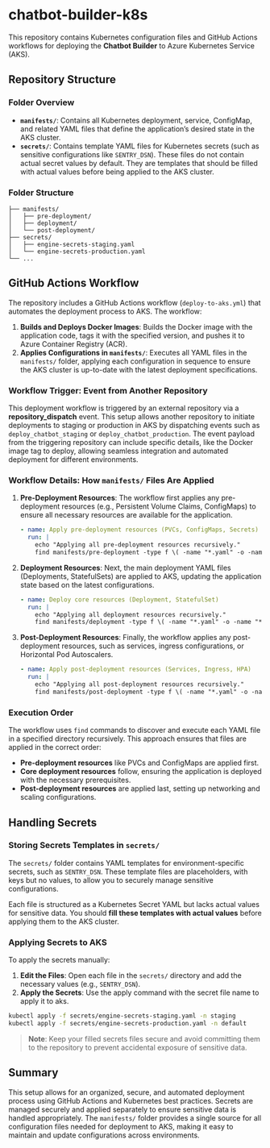 # chatbot-builder-k8s

This repository contains Kubernetes configuration files and GitHub Actions workflows for deploying the **Chatbot Builder** to Azure Kubernetes Service (AKS).

## Repository Structure

### Folder Overview

- **`manifests/`**: Contains all Kubernetes deployment, service, ConfigMap, and related YAML files that define the application’s desired state in the AKS cluster.
- **`secrets/`**: Contains template YAML files for Kubernetes secrets (such as sensitive configurations like `SENTRY_DSN`). These files do not contain actual secret values by default. They are templates that should be filled with actual values before being applied to the AKS cluster.

### Folder Structure

```plaintext
├── manifests/
│   ├── pre-deployment/
│   ├── deployment/
│   └── post-deployment/
├── secrets/
│   ├── engine-secrets-staging.yaml
│   └── engine-secrets-production.yaml
└── ...
```

## GitHub Actions Workflow

The repository includes a GitHub Actions workflow (`deploy-to-aks.yml`) that automates the deployment process to AKS. The workflow:
1. **Builds and Deploys Docker Images**: Builds the Docker image with the application code, tags it with the specified version, and pushes it to Azure Container Registry (ACR).
2. **Applies Configurations in `manifests/`**: Executes all YAML files in the `manifests/` folder, applying each configuration in sequence to ensure the AKS cluster is up-to-date with the latest deployment specifications.

### Workflow Trigger: Event from Another Repository

This deployment workflow is triggered by an external repository via a **repository_dispatch** event. This setup allows another repository to initiate deployments to staging or production in AKS by dispatching events such as `deploy_chatbot_staging` or `deploy_chatbot_production`. The event payload from the triggering repository can include specific details, like the Docker image tag to deploy, allowing seamless integration and automated deployment for different environments.

### Workflow Details: How `manifests/` Files Are Applied

1. **Pre-Deployment Resources**: The workflow first applies any pre-deployment resources (e.g., Persistent Volume Claims, ConfigMaps) to ensure all necessary resources are available for the application.
   ```yaml
   - name: Apply pre-deployment resources (PVCs, ConfigMaps, Secrets)
     run: |
       echo "Applying all pre-deployment resources recursively."
       find manifests/pre-deployment -type f \( -name "*.yaml" -o -name "*.yml" \) -exec kubectl apply -n $NAMESPACE -f {} \;
   ```
2. **Deployment Resources**: Next, the main deployment YAML files (Deployments, StatefulSets) are applied to AKS, updating the application state based on the latest configurations.
   ```yaml
   - name: Deploy core resources (Deployment, StatefulSet)
     run: |
       echo "Applying all deployment resources recursively."
       find manifests/deployment -type f \( -name "*.yaml" -o -name "*.yml" \) -exec kubectl apply -n $NAMESPACE -f {} \;
   ```
3. **Post-Deployment Resources**: Finally, the workflow applies any post-deployment resources, such as services, ingress configurations, or Horizontal Pod Autoscalers.
   ```yaml
   - name: Apply post-deployment resources (Services, Ingress, HPA)
     run: |
       echo "Applying all post-deployment resources recursively."
       find manifests/post-deployment -type f \( -name "*.yaml" -o -name "*.yml" \) -exec kubectl apply -n $NAMESPACE -f {} \;
   ```

### Execution Order

The workflow uses `find` commands to discover and execute each YAML file in a specified directory recursively. This approach ensures that files are applied in the correct order:
   - **Pre-deployment resources** like PVCs and ConfigMaps are applied first.
   - **Core deployment resources** follow, ensuring the application is deployed with the necessary prerequisites.
   - **Post-deployment resources** are applied last, setting up networking and scaling configurations.

## Handling Secrets

### Storing Secrets Templates in `secrets/`

The `secrets/` folder contains YAML templates for environment-specific secrets, such as `SENTRY_DSN`. These template files are placeholders, with keys but no values, to allow you to securely manage sensitive configurations.

Each file is structured as a Kubernetes Secret YAML but lacks actual values for sensitive data. You should **fill these templates with actual values** before applying them to the AKS cluster.

### Applying Secrets to AKS

To apply the secrets manually:

1. **Edit the Files**: Open each file in the `secrets/` directory and add the necessary values (e.g., `SENTRY_DSN`).
2. **Apply the Secrets**: Use the apply command with the secret file name to apply it to aks.

```bash
kubectl apply -f secrets/engine-secrets-staging.yaml -n staging
kubectl apply -f secrets/engine-secrets-production.yaml -n default
```

> **Note**: Keep your filled secrets files secure and avoid committing them to the repository to prevent accidental exposure of sensitive data.

## Summary

This setup allows for an organized, secure, and automated deployment process using GitHub Actions and Kubernetes best practices. Secrets are managed securely and applied separately to ensure sensitive data is handled appropriately. The `manifests/` folder provides a single source for all configuration files needed for deployment to AKS, making it easy to maintain and update configurations across environments.
